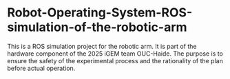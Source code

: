 # Robot-Operating-System-ROS-simulation-of-the-robotic-arm
This is a ROS simulation project for the robotic arm. It is part of the hardware component of the 2025 iGEM team OUC-Haide. The purpose is to ensure the safety of the experimental process and the rationality of the plan before actual operation.
